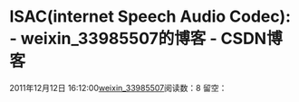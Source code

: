 # ISAC(internet Speech Audio Codec): - weixin_33985507的博客 - CSDN博客
2011年12月12日 16:12:00[weixin_33985507](https://me.csdn.net/weixin_33985507)阅读数：8
留空：
